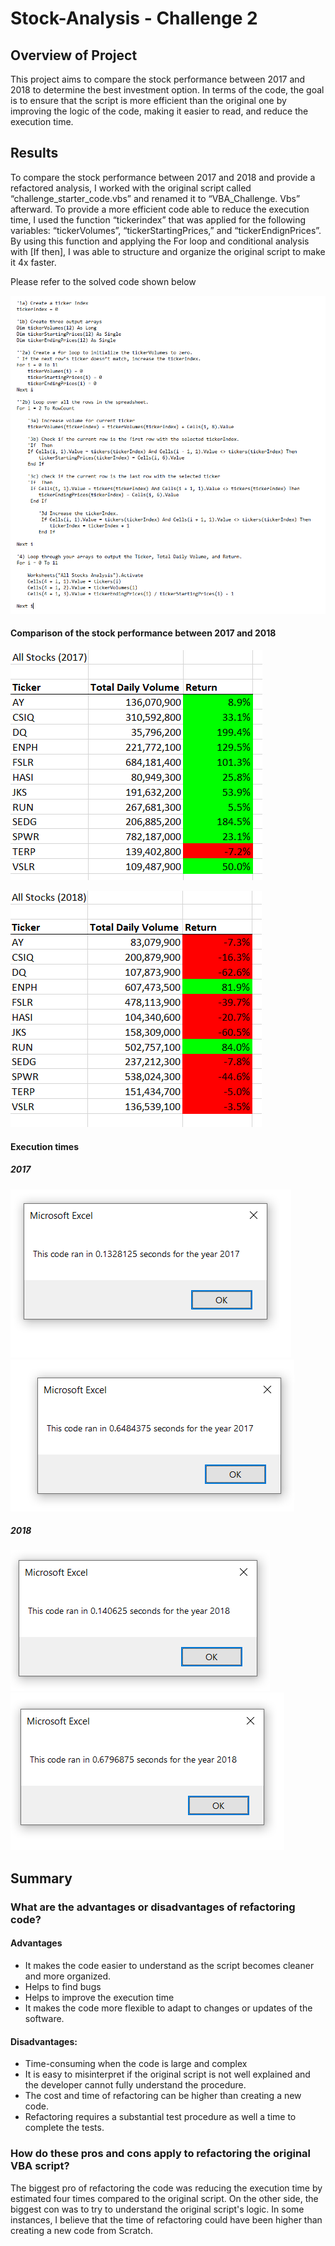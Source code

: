 # Stock-Analysis - Challenge 2

## Overview of Project
This project aims to compare the stock performance between 2017 and 2018 to determine the best investment option. In terms of the code, the goal is to ensure that the script is more efficient than the original one by improving the logic of the code, making it easier to read, and reduce the execution time.  

## Results
To compare the stock performance between 2017 and 2018 and provide a refactored analysis, I worked with the original script called “challenge_starter_code.vbs” and renamed it to “VBA_Challenge. Vbs” afterward. 
To provide a more efficient code able to reduce the execution time, I used the function “tickerindex” that was applied for the following variables: “tickerVolumes”, “tickerStartingPrices,” and “tickerEndignPrices”. By using this function and applying the For loop and conditional analysis with [If then], I was able to structure and organize the original script to make it 4x faster. 

Please refer to the solved code shown below

![](https://github.com/Marietas/stock-analysis/blob/main/Resources/Script%20solution.PNG)

#### Comparison of the stock performance between 2017 and 2018
![](https://github.com/Marietas/stock-analysis/blob/main/Resources/Data%202017.PNG)

![](https://github.com/Marietas/stock-analysis/blob/main/Resources/Data%202018.PNG)

#### Execution times

##### 2017

![](https://github.com/Marietas/stock-analysis/blob/main/Resources/VBA_Challenge_2017.PNG)
![](https://github.com/Marietas/stock-analysis/blob/main/Resources/VBA_Challenge_2017_old%20time.PNG)

##### 2018
![](https://github.com/Marietas/stock-analysis/blob/main/Resources/VBA_Challenge_2018.PNG)
![](https://github.com/Marietas/stock-analysis/blob/main/Resources/VBA_Challenge_2018_old%20time.PNG)

## Summary
### What are the advantages or disadvantages of refactoring code?
#### Advantages
- It makes the code easier to understand as the script becomes cleaner and more organized.
-	Helps to find bugs
-	Helps to improve the execution time
-	It makes the code more flexible to adapt to changes or updates of the software. 

#### Disadvantages:
-	Time-consuming when the code is large and complex
-	It is easy to misinterpret if the original script is not well explained and the developer cannot fully understand the procedure. 
-	The cost and time of refactoring can be higher than creating a new code.
-	Refactoring requires a substantial test procedure as well a time to complete the tests.

### How do these pros and cons apply to refactoring the original VBA script?
The biggest pro of refactoring the code was reducing the execution time by estimated four times compared to the original script. On the other side, the biggest con was to try to understand the original script's logic. In some instances, I believe that the time of refactoring could have been higher than creating a new code from Scratch. 
